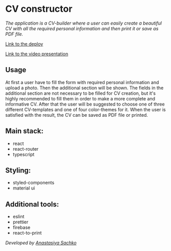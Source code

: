 # CV constructor

_The application is a CV-builder where a user can easily create a beautiful CV with all the required personal information and then print it or save as PDF file._

[Link to the deploy](https://saachko.github.io/cv-constructor/ "CV-constructor")

[Link to the video presentation](https://www.youtube.com/watch?v=iS8nKSrE0rs "CV-constructor video")

## Usage

At first a user have to fill the form with required personal information and upload a photo. Then the additional section will be shown. The fields in the additional section are not necessary to be filled for CV creation, but it's highly recommended to fill them in order to make a more complete and informative CV. After that the user will be suggested to choose one of three different CV-templates and one of four color-themes for it. When the user is satisfied with the result, the CV can be saved as PDF file or printed.

## Main stack:

- react
- react-router
- typescript

## Styling:

- styled-components
- material ui

## Additional tools:

- eslint
- prettier
- firebase
- react-to-print

_Developed by [Anastasiya Sachko](https://github.com/saachko)_
